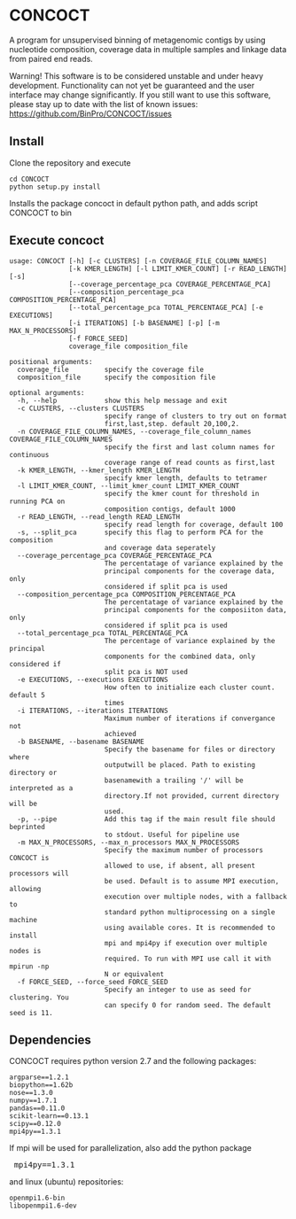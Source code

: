 CONCOCT
======
A program for unsupervised binning of metagenomic contigs by using nucleotide composition, 
coverage data in multiple samples and linkage data from paired end reads.

Warning! This software is to be considered unstable and under heavy development. Functionality can not yet be guaranteed and the user interface may change significantly. 
If you still want to use this software, please stay up to date with the list of known issues:
https://github.com/BinPro/CONCOCT/issues

Install
-------
Clone the repository and execute
```
cd CONCOCT
python setup.py install
```
Installs the package concoct in default python path, and adds script CONCOCT to bin

Execute concoct
-------
```
usage: CONCOCT [-h] [-c CLUSTERS] [-n COVERAGE_FILE_COLUMN_NAMES]
               [-k KMER_LENGTH] [-l LIMIT_KMER_COUNT] [-r READ_LENGTH] [-s]
               [--coverage_percentage_pca COVERAGE_PERCENTAGE_PCA]
               [--composition_percentage_pca COMPOSITION_PERCENTAGE_PCA]
               [--total_percentage_pca TOTAL_PERCENTAGE_PCA] [-e EXECUTIONS]
               [-i ITERATIONS] [-b BASENAME] [-p] [-m MAX_N_PROCESSORS]
               [-f FORCE_SEED]
               coverage_file composition_file

positional arguments:
  coverage_file         specify the coverage file
  composition_file      specify the composition file

optional arguments:
  -h, --help            show this help message and exit
  -c CLUSTERS, --clusters CLUSTERS
                        specify range of clusters to try out on format
                        first,last,step. default 20,100,2.
  -n COVERAGE_FILE_COLUMN_NAMES, --coverage_file_column_names COVERAGE_FILE_COLUMN_NAMES
                        specify the first and last column names for continuous
                        coverage range of read counts as first,last
  -k KMER_LENGTH, --kmer_length KMER_LENGTH
                        specify kmer length, defaults to tetramer
  -l LIMIT_KMER_COUNT, --limit_kmer_count LIMIT_KMER_COUNT
                        specify the kmer count for threshold in running PCA on
                        composition contigs, default 1000
  -r READ_LENGTH, --read_length READ_LENGTH
                        specify read length for coverage, default 100
  -s, --split_pca       specify this flag to perform PCA for the composition
                        and coverage data seperately
  --coverage_percentage_pca COVERAGE_PERCENTAGE_PCA
                        The percentatage of variance explained by the
                        principal components for the coverage data, only
                        considered if split pca is used
  --composition_percentage_pca COMPOSITION_PERCENTAGE_PCA
                        The percentatage of variance explained by the
                        principal components for the composiiton data, only
                        considered if split pca is used
  --total_percentage_pca TOTAL_PERCENTAGE_PCA
                        The percentage of variance explained by the principal
                        components for the combined data, only considered if
                        split pca is NOT used
  -e EXECUTIONS, --executions EXECUTIONS
                        How often to initialize each cluster count. default 5
                        times
  -i ITERATIONS, --iterations ITERATIONS
                        Maximum number of iterations if convergance not
                        achieved
  -b BASENAME, --basename BASENAME
                        Specify the basename for files or directory where
                        outputwill be placed. Path to existing directory or
                        basenamewith a trailing '/' will be interpreted as a
                        directory.If not provided, current directory will be
                        used.
  -p, --pipe            Add this tag if the main result file should beprinted
                        to stdout. Useful for pipeline use
  -m MAX_N_PROCESSORS, --max_n_processors MAX_N_PROCESSORS
                        Specify the maximum number of processors CONCOCT is
                        allowed to use, if absent, all present processors will
                        be used. Default is to assume MPI execution, allowing
                        execution over multiple nodes, with a fallback to
                        standard python multiprocessing on a single machine
                        using available cores. It is recommended to install
                        mpi and mpi4py if execution over multiple nodes is
                        required. To run with MPI use call it with mpirun -np
                        N or equivalent
  -f FORCE_SEED, --force_seed FORCE_SEED
                        Specify an integer to use as seed for clustering. You
                        can specify 0 for random seed. The default seed is 11.
```

Dependencies
-----------
CONCOCT requires python version 2.7 and the following packages:
```
argparse==1.2.1
biopython==1.62b
nose==1.3.0
numpy==1.7.1
pandas==0.11.0
scikit-learn==0.13.1
scipy==0.12.0
mpi4py==1.3.1
```
If mpi will be used for parallelization, also add the python package <pre> mpi4py==1.3.1 </pre> and linux (ubuntu) repositories:
```
openmpi1.6-bin 
libopenmpi1.6-dev
```


